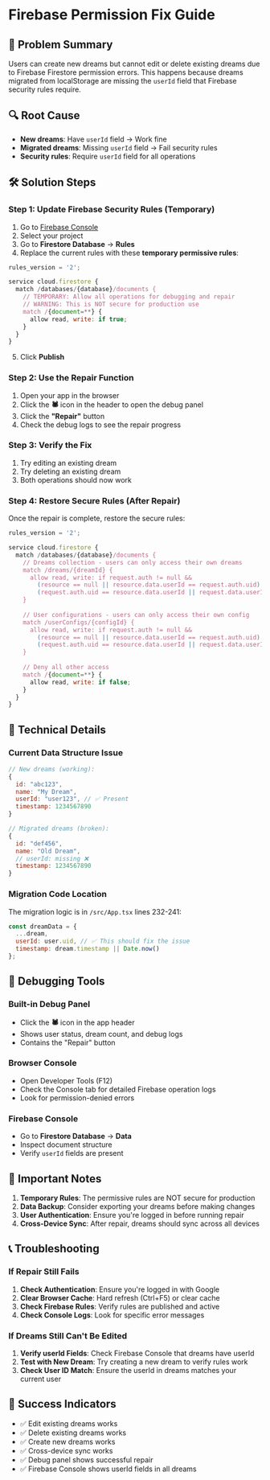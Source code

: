 # Firebase Permission Fix Guide

## 🎯 Problem Summary

Users can create new dreams but cannot edit or delete existing dreams due to Firebase Firestore permission errors. This happens because dreams migrated from localStorage are missing the `userId` field that Firebase security rules require.

## 🔍 Root Cause

- **New dreams**: Have `userId` field → Work fine
- **Migrated dreams**: Missing `userId` field → Fail security rules
- **Security rules**: Require `userId` field for all operations

## 🛠️ Solution Steps

### Step 1: Update Firebase Security Rules (Temporary)

1. Go to [Firebase Console](https://console.firebase.google.com/)
2. Select your project
3. Go to **Firestore Database** → **Rules**
4. Replace the current rules with these **temporary permissive rules**:

```javascript
rules_version = '2';

service cloud.firestore {
  match /databases/{database}/documents {
    // TEMPORARY: Allow all operations for debugging and repair
    // WARNING: This is NOT secure for production use
    match /{document=**} {
      allow read, write: if true;
    }
  }
}
```

5. Click **Publish**

### Step 2: Use the Repair Function

1. Open your app in the browser
2. Click the **🕷️** icon in the header to open the debug panel
3. Click the **"Repair"** button
4. Check the debug logs to see the repair progress

### Step 3: Verify the Fix

1. Try editing an existing dream
2. Try deleting an existing dream
3. Both operations should now work

### Step 4: Restore Secure Rules (After Repair)

Once the repair is complete, restore the secure rules:

```javascript
rules_version = '2';

service cloud.firestore {
  match /databases/{database}/documents {
    // Dreams collection - users can only access their own dreams
    match /dreams/{dreamId} {
      allow read, write: if request.auth != null && 
        (resource == null || resource.data.userId == request.auth.uid) &&
        (request.auth.uid == resource.data.userId || request.data.userId == request.auth.uid);
    }
    
    // User configurations - users can only access their own config
    match /userConfigs/{configId} {
      allow read, write: if request.auth != null && 
        (resource == null || resource.data.userId == request.auth.uid) &&
        (request.auth.uid == resource.data.userId || request.data.userId == request.auth.uid);
    }
    
    // Deny all other access
    match /{document=**} {
      allow read, write: if false;
    }
  }
}
```

## 🔧 Technical Details

### Current Data Structure Issue

```javascript
// New dreams (working):
{
  id: "abc123",
  name: "My Dream",
  userId: "user123", // ✅ Present
  timestamp: 1234567890
}

// Migrated dreams (broken):
{
  id: "def456", 
  name: "Old Dream",
  // userId: missing ❌
  timestamp: 1234567890
}
```

### Migration Code Location

The migration logic is in `/src/App.tsx` lines 232-241:

```javascript
const dreamData = { 
  ...dream, 
  userId: user.uid, // ✅ This should fix the issue
  timestamp: dream.timestamp || Date.now() 
};
```

## 🐛 Debugging Tools

### Built-in Debug Panel

- Click the **🕷️** icon in the app header
- Shows user status, dream count, and debug logs
- Contains the "Repair" button

### Browser Console

- Open Developer Tools (F12)
- Check the Console tab for detailed Firebase operation logs
- Look for permission-denied errors

### Firebase Console

- Go to **Firestore Database** → **Data**
- Inspect document structure
- Verify `userId` fields are present

## 🚨 Important Notes

1. **Temporary Rules**: The permissive rules are NOT secure for production
2. **Data Backup**: Consider exporting your dreams before making changes
3. **User Authentication**: Ensure you're logged in before running repair
4. **Cross-Device Sync**: After repair, dreams should sync across all devices

## 📞 Troubleshooting

### If Repair Still Fails

1. **Check Authentication**: Ensure you're logged in with Google
2. **Clear Browser Cache**: Hard refresh (Ctrl+F5) or clear cache
3. **Check Firebase Rules**: Verify rules are published and active
4. **Check Console Logs**: Look for specific error messages

### If Dreams Still Can't Be Edited

1. **Verify userId Fields**: Check Firebase Console that dreams have userId
2. **Test with New Dream**: Try creating a new dream to verify rules work
3. **Check User ID Match**: Ensure the userId in dreams matches your current user

## 🎉 Success Indicators

- ✅ Edit existing dreams works
- ✅ Delete existing dreams works  
- ✅ Create new dreams works
- ✅ Cross-device sync works
- ✅ Debug panel shows successful repair
- ✅ Firebase Console shows userId fields in all dreams 